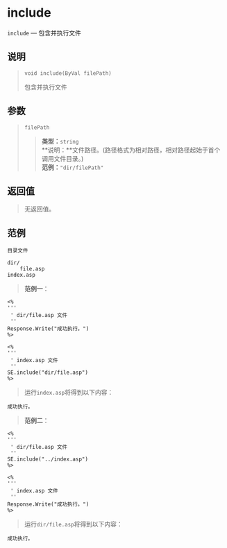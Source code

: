 include
=======
`include` &mdash; 包含并执行文件

说明
----
>     void include(ByVal filePath)
> 包含并执行文件

参数
----
> `filePath`
>> **类型：**`string`  
>> **说明：**文件路径。(路径格式为相对路径，相对路径起始于首个调用文件目录。)  
>> **范例：**`"dir/filePath"`

返回值
------
> 无返回值。

范例
----
>
    目录文件
>
    dir/
        file.asp
    index.asp
> **范例一**：
>
    <%
    '''
     ' dir/file.asp 文件
     ''
    Response.Write("成功执行。")
    %>
>>
>
    <%
    '''
     ' index.asp 文件
     ''
    SE.include("dir/file.asp")
    %>
> 运行`index.asp`将得到以下内容：  
>
    成功执行。
> **范例二**：
>
    <%
    '''
     ' dir/file.asp 文件
     ''
    SE.include("../index.asp")
    %>
>>
>
    <%
    '''
     ' index.asp 文件
     ''
    Response.Write("成功执行。")
    %>
> 运行`dir/file.asp`将得到以下内容：  
>
    成功执行。